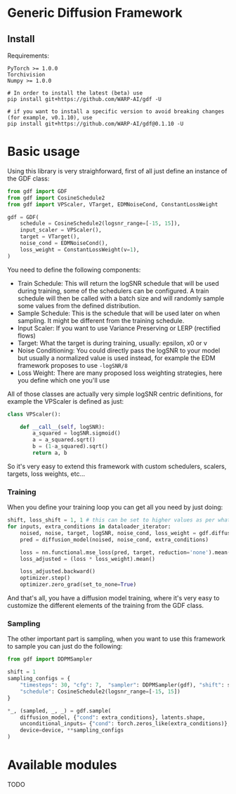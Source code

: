 # Generic Diffusion Framework

## Install

Requirements:

```
PyTorch >= 1.0.0
Torchivision
Numpy >= 1.0.0
```

```
# In order to install the latest (beta) use
pip install git+https://github.com/WARP-AI/gdf -U

# if you want to install a specific version to avoid breaking changes (for example, v0.1.10), use 
pip install git+https://github.com/WARP-AI/gdf@0.1.10 -U
```

# Basic usage

Using this library is very straighforward, first of all just define an instance of the GDF class:

```python
from gdf import GDF
from gdf import CosineSchedule2
from gdf import VPScaler, VTarget, EDMNoiseCond, ConstantLossWeight

gdf = GDF(
	schedule = CosineSchedule2(logsnr_range=[-15, 15]),
	input_scaler = VPScaler(),
	target = VTarget(),
	noise_cond = EDMNoiseCond(),
	loss_weight = ConstantLossWeight(v=1),
)
```

You need to define the following components: 
* Train Schedule: This will return the logSNR schedule that will be used during training, some of the schedulers can be configured. A train schedule will then be called with a batch size and will randomly sample some values from the defined distribution.
* Sample Schedule: This is the schedule that will be used later on when sampling. It might be different from the training schedule. 
* Input Scaler: If you want to use Variance Preserving or LERP (rectified flows)
* Target: What the target is during training, usually: epsilon, x0 or v
* Noise Conditioning: You could directly pass the logSNR to your model but usually a normalized value is used instead, for example the EDM framework proposes to use `-logSNR/8`
* Loss Weight: There are many proposed loss weighting strategies, here you define which one you'll use

All of those classes are actually very simple logSNR centric definitions, for example the VPScaler is defined as just:
```python 
class VPScaler():

    def __call__(self, logSNR): 
        a_squared = logSNR.sigmoid()
        a = a_squared.sqrt()
        b = (1-a_squared).sqrt()
        return a, b

```

So it's very easy to extend this framework with custom schedulers, scalers, targets, loss weights, etc...

### Training

When you define your training loop you can get all you need by just doing:
```python
shift, loss_shift = 1, 1 # this can be set to higher values as per what the Simple Diffusion paper sugested for high resolution
for inputs, extra_conditions in dataloader_iterator:
	noised, noise, target, logSNR, noise_cond, loss_weight = gdf.diffuse(inputs, shift=shift, loss_shift=loss_shift) 
	pred = diffusion_model(noised, noise_cond, extra_conditions)

	loss = nn.functional.mse_loss(pred, target, reduction='none').mean(dim=[1, 2, 3])
	loss_adjusted = (loss * loss_weight).mean()

	loss_adjusted.backward()
	optimizer.step()
	optimizer.zero_grad(set_to_none=True)
```

And that's all, you have a diffusion model training, where it's very easy to customize the different elements of the training from the GDF class.

### Sampling

The other important part is sampling, when you want to use this framework to sample you can just do the following:

```python
from gdf import DDPMSampler

shift = 1
sampling_configs = {
	"timesteps": 30, "cfg": 7,  "sampler": DDPMSampler(gdf), "shift": shift,
	"schedule": CosineSchedule2(logsnr_range=[-15, 15])
}

*_, (sampled, _, _) = gdf.sample(
	diffusion_model, {"cond": extra_conditions}, latents.shape, 
	unconditional_inputs= {"cond": torch.zeros_like(extra_conditions)}, 
	device=device, **sampling_configs
)
```

# Available modules

TODO
